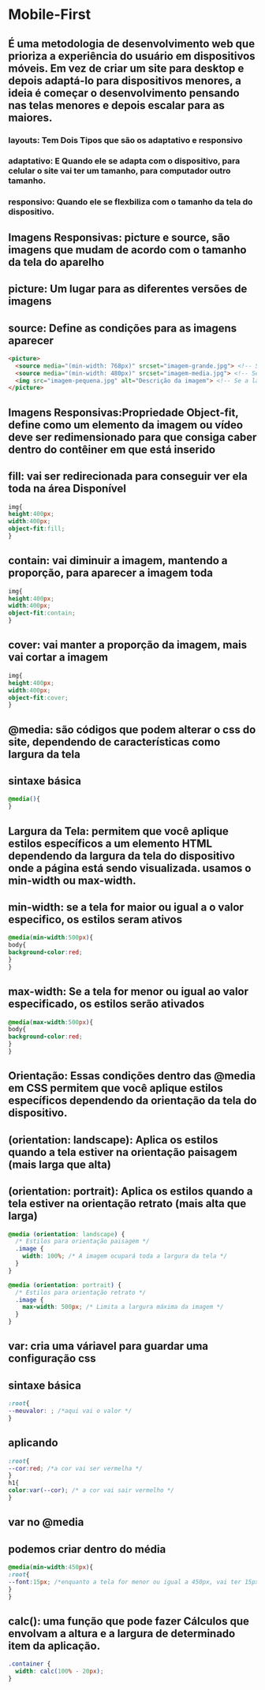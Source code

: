 # Mobile-First
## É uma metodologia de desenvolvimento web que prioriza a experiência do usuário em dispositivos móveis. Em vez de criar um site para desktop e depois adaptá-lo para dispositivos menores, a ideia é começar o desenvolvimento pensando nas telas menores e depois escalar para as maiores.
### layouts: Tem Dois Tipos que são os adaptativo e responsivo
### adaptativo: E Quando ele se adapta com o dispositivo, para celular o site vai ter um tamanho, para computador outro tamanho.
### responsivo: Quando ele se flexbiliza com o tamanho da tela do dispositivo.
## Imagens Responsivas: picture e source, são imagens que mudam de acordo com o tamanho da tela do aparelho
## picture: Um lugar para as diferentes versões de imagens
## source: Define as condições para as imagens aparecer
```html
<picture>
  <source media="(min-width: 768px)" srcset="imagem-grande.jpg"> <!-- Se a largura do site for maior ou igual a 768px vai ter essa imagem -->
  <source media="(min-width: 480px)" srcset="imagem-media.jpg"> <!-- Se a largura do site for maior ou igual a 480px vai ter essa imagem -->
  <img src="imagem-pequena.jpg" alt="Descrição da imagem"> <!-- Se a largura do site for menor a 480px vai ter essa imagem -->
</picture>
```
## Imagens Responsivas:Propriedade Object-fit, define como um elemento da imagem ou vídeo deve ser redimensionado para que consiga caber dentro do contêiner em que está inserido
## fill: vai ser redirecionada para conseguir ver ela toda na área Disponível
```css
img{
height:400px;
width:400px;
object-fit:fill;
}
```
## contain: vai diminuir a imagem, mantendo a proporção, para aparecer a imagem toda
```css
img{
height:400px;
width:400px;
object-fit:contain;
}
```
## cover: vai manter a proporção da imagem, mais vai cortar a imagem
```css
img{
height:400px;
width:400px;
object-fit:cover;
}
```
## @media: são códigos que podem alterar o css do site, dependendo de características como largura da tela
## sintaxe básica
```css
@media(){
}
```
## Largura da Tela: permitem que você aplique estilos específicos a um elemento HTML dependendo da largura da tela do dispositivo onde a página está sendo visualizada. usamos o min-width ou max-width.
## min-width: se a tela for maior ou igual a o valor especifico, os estilos seram ativos
```css
@media(min-width:500px){
body{
background-color:red;
}
}
```
## max-width: Se a tela for menor ou igual ao valor especificado, os estilos serão ativados
```css
@media(max-width:500px){
body{
background-color:red;
}
}
```
## Orientação: Essas condições dentro das @media em CSS permitem que você aplique estilos específicos dependendo da orientação da tela do dispositivo.
## (orientation: landscape): Aplica os estilos quando a tela estiver na orientação paisagem (mais larga que alta)
## (orientation: portrait): Aplica os estilos quando a tela estiver na orientação retrato (mais alta que larga)
```css
@media (orientation: landscape) {
  /* Estilos para orientação paisagem */
  .image {
    width: 100%; /* A imagem ocupará toda a largura da tela */
  }
}

@media (orientation: portrait) {
  /* Estilos para orientação retrato */
  .image {
    max-width: 500px; /* Limita a largura máxima da imagem */
  }
}
```
## var: cria uma váriavel para guardar uma configuração css
## sintaxe básica
```css
:root{
--meuvalor: ; /*aqui vai o valor */
}
```
## aplicando
```css
:root{
--cor:red; /*a cor vai ser vermelha */
}
h1{
color:var(--cor); /* a cor vai sair vermelho */
}
```
## var no @media
## podemos criar dentro do média
```css
@media(min-width:450px){
:root{
--font:15px; /*enquanto a tela for menor ou igual a 450px, vai ter 15px as fontes qe recebe essa váriavel*/
}
}
```
## calc(): uma função que pode fazer Cálculos que envolvam a altura e a largura de determinado item da aplicação.
```css
.container {
  width: calc(100% - 20px);
}
```

